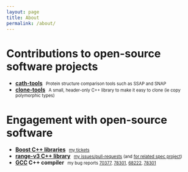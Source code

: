 ```yaml
---
layout: page
title: About
permalink: /about/
---
```


<style type="text/css">
.tony {
	font-size    : 80%;
	padding-left : 5px;
}
</style>

Contributions to open-source software projects
============================================

  * **[cath-tools](https://github.com/UCLOrengoGroup/cath-tools)**
    <span class="tony">
      Protein structure comparison tools such as SSAP and SNAP
    </span>
  * **[clone-tools](https://github.com/tonyelewis/clone-tools)**
    <span class="tony">
      A small, header-only C++ library to make it easy to clone (ie copy polymorphic types)
    </span>

Engagement with open-source software
====================================

  * **[Boost C++ libraries](http://www.boost.org)**
    <span class="tony">
      [my tickets](https://svn.boost.org/trac/boost/query?reporter=~TonyELewis)
    </span>
  * **[range-v3 C++ library](https://github.com/ericniebler/range-v3)**
    <span class="tony">
      [my issues/pull-requests](https://github.com/ericniebler/range-v3/issues?q=%20author%3Atonyelewis%20)
      (and [for related spec project](https://github.com/ericniebler/stl2/issues?q=%20author%3Atonyelewis%20))
    </span>
  * **[GCC](https://gcc.gnu.org) C++ compiler**
    <span class="tony"> my bug reports
      [70377](https://gcc.gnu.org/bugzilla/show_bug.cgi?id=70377),
      [78301](https://gcc.gnu.org/bugzilla/show_bug.cgi?id=78301),
      [68222](https://gcc.gnu.org/bugzilla/show_bug.cgi?id=68222),
      [78301](https://gcc.gnu.org/bugzilla/show_bug.cgi?id=78301)
    </span>
